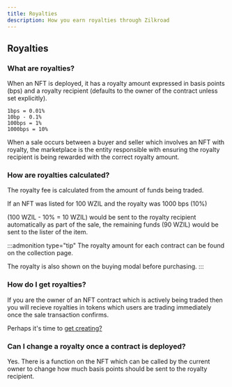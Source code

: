 ```yaml
---
title: Royalties
description: How you earn royalties through Zilkroad
---
```


## Royalties

### What are royalties?

When an NFT is deployed, it has a royalty amount expressed in basis points (bps) and a royalty recipient (defaults to the owner of the contract unless set explicitly).

```text
1bps = 0.01%
10bp - 0.1%
100bps = 1%
1000bps = 10%
```

When a sale occurs between a buyer and seller which involves an NFT with royalty, the marketplace is the entity responsible with ensuring the royalty recipient is being rewarded with the correct royalty amount.

### How are royalties calculated?

The royalty fee is calculated from the amount of funds being traded.

If an NFT was listed for 100 WZIL and the royalty was 1000 bps (10%)

(100 WZIL - 10% = 10 WZIL) would be sent to the royalty recipient automatically as part of the sale, the remaining funds (90 WZIL) would be sent to the lister of the item.

:::admonition type="tip"
The royalty amount for each contract can be found on the collection page.

The royalty is also shown on the buying modal before purchasing.
:::

### How do I get royalties?

If you are the owner of an NFT contract which is actively being traded then you will recieve royalties in tokens which users are trading immediately once the sale transaction confirms.

Perhaps it's time to [get creating?](../[...5]creator-guide/[...1]creator-introduction.md)

### Can I change a royalty once a contract is deployed?

Yes. There is a function on the NFT which can be called by the current owner to change how much basis points should be sent to the royalty recipient.
